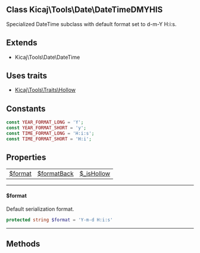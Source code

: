 ## Class Kicaj\Tools\Date\DateTimeDMYHIS
Specialized DateTime subclass with default format set to d-m-Y H:i:s.

## Extends

- Kicaj\Tools\Date\DateTime

## Uses traits

- [Kicaj\Tools\Traits\Hollow](Kicaj-Tools-Traits-Hollow.md)

## Constants

```php
const YEAR_FORMAT_LONG = 'Y';
const YEAR_FORMAT_SHORT = 'y';
const TIME_FORMAT_LONG = 'H:i:s';
const TIME_FORMAT_SHORT = 'H:i';
```

## Properties

|                          |                          |                          |
| ------------------------ | ------------------------ | ------------------------ |
    [$format](#format)    |[$formatBack](#formatback)| [$_isHollow](#_ishollow) |

-------

#### $format
Default serialization format.

```php
protected string $format = 'Y-m-d H:i:s'
```

-------
## Methods
